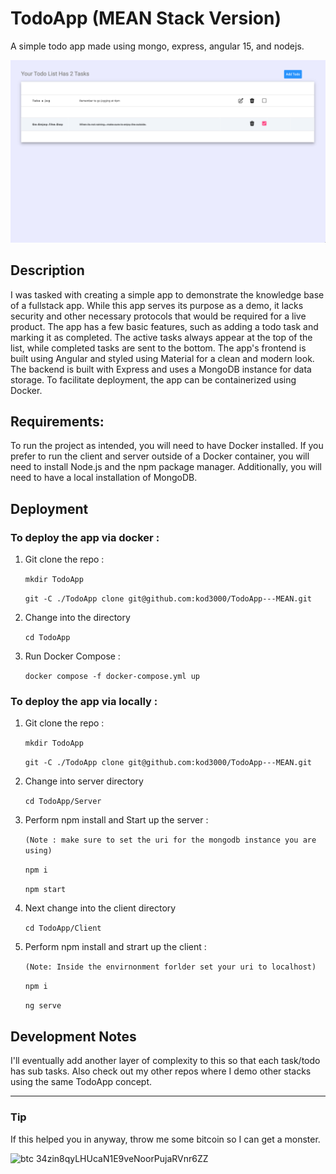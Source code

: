 # TodoApp (MEAN Stack Version)

A simple todo app made using mongo, express, angular 15, and nodejs.

![todoapp](Client/private/screenshot.png "A simple todo app demo.") 

## Description 

I was tasked with creating a simple app to demonstrate the knowledge base of a fullstack app. While this app serves its purpose as a demo, it lacks security and other necessary protocols that would be required for a live product. The app has a few basic features, such as adding a todo task and marking it as completed. The active tasks always appear at the top of the list, while completed tasks are sent to the bottom. The app's frontend is built using Angular and styled using Material for a clean and modern look. The backend is built with Express and uses a MongoDB instance for data storage. To facilitate deployment, the app can be containerized using Docker.

## Requirements:

To run the project as intended, you will need to have Docker installed. If you prefer to run the client and server outside of a Docker container, you will need to install Node.js and the npm package manager. Additionally, you will need to have a local installation of MongoDB.

## Deployment


### To deploy the app via docker :

1) Git clone the repo :

    ```mkdir TodoApp```

    ```git -C ./TodoApp clone git@github.com:kod3000/TodoApp---MEAN.git```
  

2) Change into the directory


    ```cd TodoApp```
  
3) Run Docker Compose :


    ```docker compose -f docker-compose.yml up```
  
  
### To deploy the app via locally :

1) Git clone the repo :

    ```mkdir TodoApp```

    ```git -C ./TodoApp clone git@github.com:kod3000/TodoApp---MEAN.git```

2) Change into server directory
 
    ```cd TodoApp/Server```

3) Perform npm install and  Start up the server :

 
    ```(Note : make sure to set the uri for the mongodb instance you are using)```
  
    ```npm i```
  
    ```npm start```
  
4) Next change into the client directory


    ```cd TodoApp/Client```


5) Perform npm install and strart up the client :

    ```(Note: Inside the envirnonment forlder set your uri to localhost)```
  
    ```npm i```
  
    ```ng serve```


## Development Notes

I'll eventually add another layer of complexity to this so that each task/todo has sub tasks. Also check out 
my other repos where I demo other stacks using the same TodoApp concept.

-----

### Tip


If this helped you in anyway, throw me some bitcoin so I can get a monster.


![btc](https://bitcoin.org/img/icons/logo-footer.svg "Throw me a tip if this helps you.") 34zin8qyLHUcaN1E9veNoorPujaRVnr6ZZ

